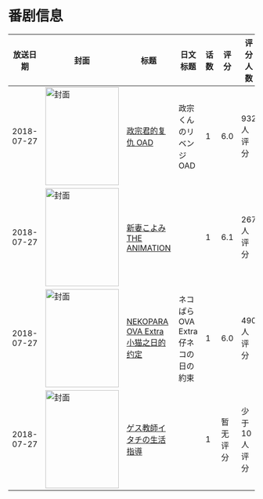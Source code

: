 # 番剧信息

|放送日期|封面|标题|日文标题|话数|评分|评分人数|
|---|---|---|---|---|---|---|
|2018-07-27|<img src="//lain.bgm.tv/pic/cover/c/60/e5/238684_xCLCI.jpg" alt="封面" style="width:150px;height:200px;object-fit:cover;">|[政宗君的复仇 OAD](https://bangumi.tv/subject/238684)|政宗くんのリベンジ OAD|1|6.0|932人评分|
|2018-07-27|<img src="/img/no_icon_subject.png" alt="封面" style="width:150px;height:200px;object-fit:cover;">|[新妻こよみ THE ANIMATION](https://bangumi.tv/subject/245489)||1|6.1|267人评分|
|2018-07-27|<img src="//lain.bgm.tv/pic/cover/c/0a/ad/254374_Ar9AU.jpg" alt="封面" style="width:150px;height:200px;object-fit:cover;">|[NEKOPARA OVA Extra 小猫之日的约定](https://bangumi.tv/subject/254374)|ネコぱら OVA Extra 仔ネコの日の約束|1|6.0|490人评分|
|2018-07-27|<img src="/img/no_icon_subject.png" alt="封面" style="width:150px;height:200px;object-fit:cover;">|[ゲス教師イタチの生活指導](https://bangumi.tv/subject/281492)||1|暂无评分|少于10人评分|
